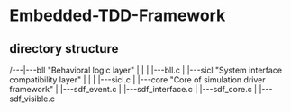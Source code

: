# Embedded-TDD-Framework

## directory structure
/---|---bll "Behavioral logic layer"
    |    |
    |    |---bll.c
    |
    |---sicl "System interface compatibility layer"
    |    |
    |    |---sicl.c
    |
    |---core "Core of simulation driver framework"
         |
         |---sdf_event.c
         |
         |---sdf_interface.c
         |
         |---sdf_core.c
         |
         |---sdf_visible.c
